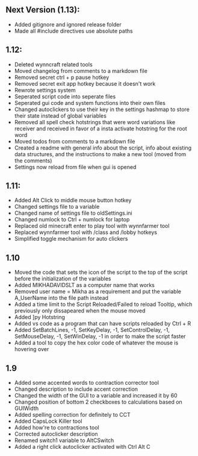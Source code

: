 ## Next Version (1.13):
- Added gitignore and ignored release folder
- Made all #include directives use absolute paths

## 1.12:
- Deleted wynncraft related tools
- Moved changelog from comments to a markdown file
- Removed secret ctrl + p pause hotkey
- Removed secret exit app hotkey because it doesn't work
- Rewrote settings system
- Seperated script code into seperate files
- Seperated gui code and system functions into their own files
- Changed autoclickers to use their key in the settings hashmap to store their state instead of global variables
- Removed all spell check hotstrings that were word variations like receiver and received in favor of a insta activate hotstring for the root word
- Moved todos from comments to a markdown file
- Created a readme with general info about the script, info about existing data structures, and the instructions to make a new tool (moved from the comments)
- Settings now reload from file when gui is opened

## 1.11:
- Added Alt Click to middle mouse button hotkey
- Changed settings file to a variable
- Changed name of settings file to oldSettings.ini
- Changed numlock to Ctrl + numlock for laptop
- Replaced old minecraft enter to play tool with wynnfarmer tool
- Replaced wynnfarmer tool with /class and /lobby hotkeys
- Simplified toggle mechanism for auto clickers

## 1.10
- Moved the code that sets the icon of the script to the top of the script before the initialization of the variables
- Added MIKHADAVIDSLT as a computer name that works
- Removed user name = Mikha as a requirement and put the variable A_UserName into the file path instead
- Added a time limit to the Script Reloaded/Failed to reload Tooltip, which previously only dissapeared when the mouse moved
- Added ]py Hotstring
- Added vs code as a program that can have scripts reloaded by Ctrl + R
- Added SetBatchLines, -1, SetKeyDelay, -1, SetControlDelay, -1, SetMouseDelay, -1, SetWinDelay, -1 in order to make the script faster
- Added a tool to copy the hex color code of whatever the mouse is hovering over

## 1.9
- Added some accented words to contraction corrector tool
- Changed description to include accent correction
- Changed the width of the GUI to a variable and increased it by 60
- Changed position of bottom 2 checkboxes to calculations based on GUIWidth
- Added spelling correction for definitely to CCT
- Added CapsLock Killer tool
- Added how're to contractions tool
- Corrected autoclicker description
- Renamed switch1 variable to AltCSwitch
- Added a right click autoclicker activated with Ctrl Alt C